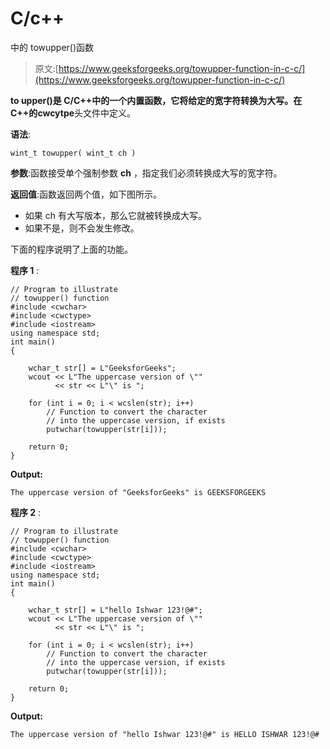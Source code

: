 # C/c++

中的 towupper()函数

> 原文:[https://www.geeksforgeeks.org/towupper-function-in-c-c/](https://www.geeksforgeeks.org/towupper-function-in-c-c/)

**to upper()**是 C/C++中的一个内置函数，它将给定的宽字符转换为大写。在 C++的**cwcytpe**头文件中定义。

**语法**:

```
wint_t towupper( wint_t ch )
```

**参数**:函数接受单个强制参数 **ch** ，指定我们必须转换成大写的宽字符。

**返回值**:函数返回两个值，如下图所示。

*   如果 ch 有大写版本，那么它就被转换成大写。
*   如果不是，则不会发生修改。

下面的程序说明了上面的功能。

**程序 1** :

```
// Program to illustrate
// towupper() function
#include <cwchar>
#include <cwctype>
#include <iostream>
using namespace std;
int main()
{

    wchar_t str[] = L"GeeksforGeeks";
    wcout << L"The uppercase version of \"" 
          << str << L"\" is ";

    for (int i = 0; i < wcslen(str); i++)
        // Function to convert the character
        // into the uppercase version, if exists
        putwchar(towupper(str[i]));

    return 0;
}
```

**Output:**

```
The uppercase version of "GeeksforGeeks" is GEEKSFORGEEKS

```

**程序 2** :

```
// Program to illustrate
// towupper() function
#include <cwchar>
#include <cwctype>
#include <iostream>
using namespace std;
int main()
{

    wchar_t str[] = L"hello Ishwar 123!@#";
    wcout << L"The uppercase version of \"" 
          << str << L"\" is ";

    for (int i = 0; i < wcslen(str); i++)
        // Function to convert the character
        // into the uppercase version, if exists
        putwchar(towupper(str[i]));

    return 0;
}
```

**Output:**

```
The uppercase version of "hello Ishwar 123!@#" is HELLO ISHWAR 123!@#

```